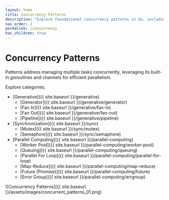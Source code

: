 ```yaml
---
layout: home
title: Concurrency Patterns
description: "Explore foundational concurrency patterns in Go, including channel pipelines, fan-in, fan-out, and parallel processing."
nav_order: 2
permalink: /concurrency
has_children: true
---
```


# Concurrency Patterns
Patterns address managing multiple tasks concurrently, leveraging its built-in goroutines and channels for efficient parallelism.

Explore categories:
- [Generative]({{ site.baseurl }}/generative)
  - [Generator]({{ site.baseurl }}/generative/generator)
  - [Fan In]({{ site.baseurl }}/generative/fan-in)
  - [Fan Out]({{ site.baseurl }}/generative/fan-out)
  - [Pipeline]({{ site.baseurl }}/generative/pipeline)
- [Synchronization]({{ site.baseurl }}/sync)
  - [Mutex]({{ site.baseurl }}/sync/mutex)
  - [Semaphore]({{ site.baseurl }}/sync/semaphore)
- [Parallel Computing]({{ site.baseurl }}/parallel-computing)
  - [Worker Pool]({{ site.baseurl }}/parallel-computing/worker-pool)
  - [Queuing]({{ site.baseurl }}/parallel-computing/queuing)
  - [Parallel For Loop]({{ site.baseurl }}/parallel-computing/parallel-for-loop)
  - [Map-Reduce]({{ site.baseurl }}/parallel-computing/map-reduce)
  - [Future (Promise)]({{ site.baseurl }}/parallel-computing/future)
  - [Error Group]({{ site.baseurl }}/parallel-computing/errgroup)

![Concurrency Patterns]({{ site.baseurl }}/assets/images/concurrent_patterns_01.png)